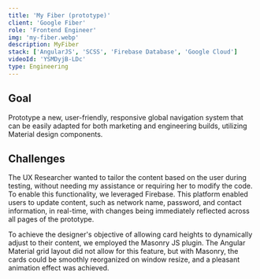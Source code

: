 ```yaml
---
title: 'My Fiber (prototype)'
client: 'Google Fiber'
role: 'Frontend Engineer'
img: 'my-fiber.webp'
description: MyFiber
stack: ['AngularJS', 'SCSS', 'Firebase Database', 'Google Cloud']
videoId: 'YSMDyjB-LDc'
type: Engineering
---
```


## Goal

Prototype a new, user-friendly, responsive global navigation system that can be easily adapted for both marketing and engineering builds, utilizing Material design components.

## Challenges

The UX Researcher wanted to tailor the content based on the user during testing, without needing my assistance or requiring her to modify the code. To enable this functionality, we leveraged Firebase. This platform enabled users to update content, such as network name, password, and contact information, in real-time, with changes being immediately reflected across all pages of the prototype.

To achieve the designer's objective of allowing card heights to dynamically adjust to their content, we employed the Masonry JS plugin. The Angular Material grid layout did not allow for this feature, but with Masonry, the cards could be smoothly reorganized on window resize, and a pleasant animation effect was achieved.
